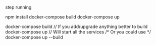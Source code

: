 step running

npm install
docker-compose build
docker-compose up

docker-compose build // If you add/upgrade anything better to build
docker-compose up // Will start all the services
/* Or you could use */
docker-compose up --build
